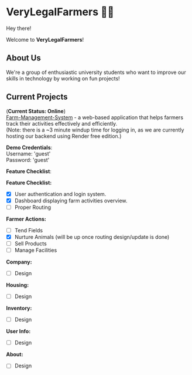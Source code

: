 # VeryLegalFarmers 🌱🚜

Hey there!

Welcome to **VeryLegalFarmers**!

## About Us

We're a group of enthusiastic university students who want to improve our skills in technology by working on fun projects!

## Current Projects

(**Current Status: Online**)
<br>
[Farm-Management-System](https://farm-management-system-eight.vercel.app/login) - a web-based application that helps farmers track their activities effectively and efficiently.
<br>
(Note: there is a ~3 minute windup time for logging in, as we are currently hosting our backend using Render free edition.)

**Demo Credentials**: 
<br>
Username: 'guest' 
<br>
Password: 'guest'

**Feature Checklist**:

**Feature Checklist:**
- [x] User authentication and login system.
- [x] Dashboard displaying farm activities overview.
- [ ] Proper Routing

**Farmer Actions:**
- [ ] Tend Fields
- [x] Nurture Animals (will be up once routing design/update is done)
- [ ] Sell Products
- [ ] Manage Facilities
      
**Company:**
- [ ] Design
      
**Housing:**
- [ ] Design
      
**Inventory:**
- [ ] Design
      
**User Info:**
- [ ] Design
      
**About:**
- [ ] Design
